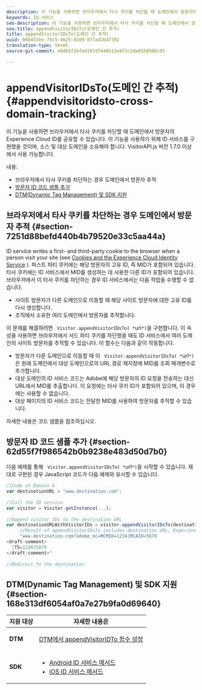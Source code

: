 ```yaml
---
description: 이 기능을 사용하면 브라우저에서 타사 쿠키를 차단할 때 도메인에서 방문자의 Experience Cloud ID를 공유할 수 있습니다. 이 기능을 사용하기 위해 ID 서비스를 구현했을 것이며, 소스 및 대상 도메인을 소유해야 합니다. VisitorAPI.js 버전 1.7.0 이상에서 사용 가능합니다.
keywords: ID 서비스
seo-description: 이 기능을 사용하면 브라우저에서 타사 쿠키를 차단할 때 도메인에서 방문자의 Experience Cloud ID를 공유할 수 있습니다. 이 기능을 사용하기 위해 ID 서비스를 구현했을 것이며, 소스 및 대상 도메인을 소유해야 합니다. VisitorAPI.js 버전 1.7.0 이상에서 사용 가능합니다.
seo-title: appendVisitorIDsTo(도메인 간 추적)
title: appendVisitorIDsTo(도메인 간 추적)
uuid: 06b453ee-73c5-4625-82d9-877ad2b4f702
translation-type: tm+mt
source-git-commit: e6d65f1bfed187d7440512e8f3c2de0550506c95

---
```



# appendVisitorIDsTo(도메인 간 추적){#appendvisitoridsto-cross-domain-tracking}

이 기능을 사용하면 브라우저에서 타사 쿠키를 차단할 때 도메인에서 방문자의 Experience Cloud ID를 공유할 수 있습니다. 이 기능을 사용하기 위해 ID 서비스를 구현했을 것이며, 소스 및 대상 도메인을 소유해야 합니다. VisitorAPI.js 버전 1.7.0 이상에서 사용 가능합니다.

내용:

<ul class="simplelist"> 
 <li> </a> 브라우저에서 타사 쿠키를 차단하는 경우 도메인에서 방문자 추적 <a href="../../library/get-set/appendvisitorid.md#section-7251d88befd440b4b79520e33c5aa44a" format="dita" scope="local"> </a></li> 
 <li> <a href="../../library/get-set/appendvisitorid.md#section-62d55f7f986542b0b9238e483d50d7b0" format="dita" scope="local"> 방문자 ID 코드 샘플 추가 </a> </li> 
 <li> <a href="../../library/get-set/appendvisitorid.md#section-168e313df6054af0a7e27b9fa0d69640" format="dita" scope="local"> DTM(Dynamic Tag Management) 및 SDK 지원 </a> </li> 
</ul>

## 브라우저에서 타사 쿠키를 차단하는 경우 도메인에서 방문자 추적 {#section-7251d88befd440b4b79520e33c5aa44a}

ID service writes a first- and third-party cookie to the browser when a person visit your site (see [Cookies and the Experience Cloud Identity Service](../../introduction/cookies.md) ). 퍼스트 파티 쿠키에는 해당 방문자의 고유 ID, 즉 MID가 포함되어 있습니다. 타사 쿠키에는 ID 서비스에서 MID를 생성하는 데 사용한 다른 ID가 포함되어 있습니다. 브라우저에서 이 타사 쿠키를 차단하는 경우 ID 서비스에서는 다음 작업을 수행할 수 없습니다.

* 사이트 방문자가 다른 도메인으로 이동할 때 해당 사이트 방문자에 대한 고유 ID를 다시 생성합니다.
* 조직에서 소유한 여러 도메인에서 방문자를 추적합니다.

이 문제를 해결하려면 ` Visitor.appendVisitorIDsTo( *`url`*)`을 구현합니다. 이 속성을 사용하면 브라우저에서 서드 파티 쿠키를 차단했을 때도 ID 서비스에서 여러 도메인의 사이트 방문자를 추적할 수 있습니다. 이 함수는 다음과 같이 작동합니다.

* 방문자가 다른 도메인으로 이동할 때 이 ` Visitor.appendVisitorIDsTo( *`url`*)`은 원래 도메인에서 대상 도메인으로의 URL 경로 재지정에 MID를 조회 매개변수로 추가합니다.
* 대상 도메인의 ID 서비스 코드는 Adobe에 해당 방문자의 ID 요청을 전송하는 대신 URL에서 MID를 추출합니다. 이 요청에는 타사 쿠키 ID가 포함되어 있으며, 이 경우에는 사용할 수 없습니다.
* 대상 페이지의 ID 서비스 코드는 전달한 MID를 사용하여 방문자를 추적할 수 있습니다.

자세한 내용은 코드 샘플을 참조하십시오.

## 방문자 ID 코드 샘플 추가 {#section-62d55f7f986542b0b9238e483d50d7b0}

다음 예제를 통해 ` Visitor.appendVisitorIDsTo( *`url`*)`을 시작할 수 있습니다. 제대로 구현된 경우 JavaScript 코드가 다음 예제와 유사할 수 있습니다.

```js
//Code on Domain A 
var destinationURL = "www.destination.com"; 
 
//Call the ID service 
var visitor = Visitor.getInstance(...); 
 
//Append visitor IDs to the destination URL 
var destinationURLWithVisitorIDs = visitor.appendVisitorIDsTo(destinationURL); 
     //Result of appendVisitorIDsTo includes destination URL, Experience Cloud ID (MCMID), and Analytics ID (MCAID) 
     "www.destination.com?adobe_mc=MCMID=1234|MCAID=5678 
<draft-comment>
  |TS=123675879 
</draft-comment>" 
 
//Redirect to the destination
```

## DTM(Dynamic Tag Management) 및 SDK 지원 {#section-168e313df6054af0a7e27b9fa0d69640}

<table id="table_6E7152B4FD2B4C4D8C9477C68204C4FF"> 
 <thead> 
  <tr> 
   <th colname="col1" class="entry"> 지원 대상 </th> 
   <th colname="col2" class="entry"> 자세한 내용은 </th> 
  </tr> 
 </thead>
 <tbody> 
  <tr> 
   <td colname="col1"> <p> <b>DTM</b> </p> </td> 
   <td colname="col2"> <p> <a href="https://helpx.adobe.com/dtm/kb/how-to-set-marketing-cloud-id-service-helper-function-in-adobe-d.html" format="https" scope="external"> DTM에서 appendVisitorIDTo 함수 설정 </a> </p> </td> 
  </tr> 
  <tr> 
   <td colname="col1"> <p> <b>SDK</b> </p> </td> 
   <td colname="col2"> 
    <ul id="ul_9D7933FF68EE4C71BAE999B3747F8398"> 
     <li id="li_9036C76AAECC4E639C23020C0C9F2AF8"> <a href="https://marketing.adobe.com/resources/help/en_US/mobile/android/mc_methods.html" format="https" scope="external"> Android ID 서비스 메서드 </a> </li> 
     <li id="li_E49D357905584674BFDFE348345B3849"> <a href="https://marketing.adobe.com/resources/help/en_US/mobile/ios/mc_methods.html" format="https" scope="external"> iOS ID 서비스 메서드 </a> </li> 
    </ul> </td> 
  </tr> 
 </tbody> 
</table>


